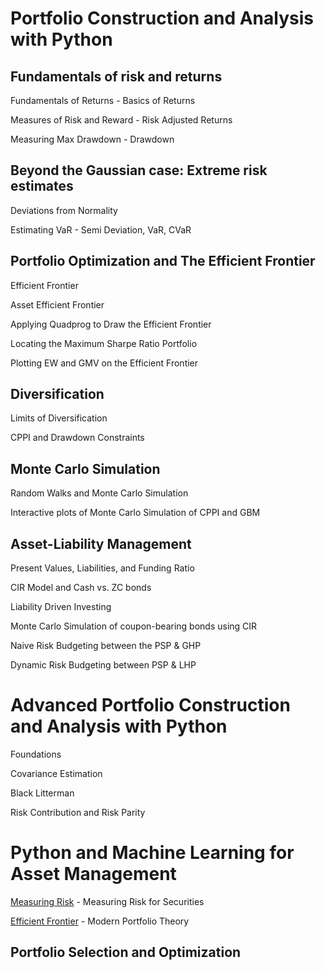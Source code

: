 
# Portfolio Construction and Analysis with Python

## Fundamentals of risk and returns

Fundamentals of Returns - Basics of Returns

Measures of Risk and Reward - Risk Adjusted Returns

Measuring Max Drawdown - Drawdown

## Beyond the Gaussian case: Extreme risk estimates

Deviations from Normality

Estimating VaR - Semi Deviation, VaR, CVaR

## Portfolio Optimization and The Efficient Frontier

Efficient Frontier

Asset Efficient Frontier

Applying Quadprog to Draw the Efficient Frontier

Locating the Maximum Sharpe Ratio Portfolio

Plotting EW and GMV on the Efficient Frontier

## Diversification

Limits of Diversification

CPPI and Drawdown Constraints

## Monte Carlo Simulation

Random Walks and Monte Carlo Simulation

Interactive plots of Monte Carlo Simulation of CPPI and GBM

## Asset-Liability Management

Present Values, Liabilities, and Funding Ratio

CIR Model and Cash vs. ZC bonds

Liability Driven Investing 

Monte Carlo Simulation of coupon-bearing bonds using CIR

Naive Risk Budgeting between the PSP & GHP

Dynamic Risk Budgeting between PSP & LHP


# Advanced Portfolio Construction and Analysis with Python

Foundations

Covariance Estimation

Black Litterman

Risk Contribution and Risk Parity


# Python and Machine Learning for Asset Management



[Measuring Risk](https://github.com/dilshodfintech/data-science) - Measuring Risk for Securities

[Efficient Frontier](https://github.com/dilshodfintech/data-science) - Modern Portfolio Theory


## Portfolio Selection and Optimization
